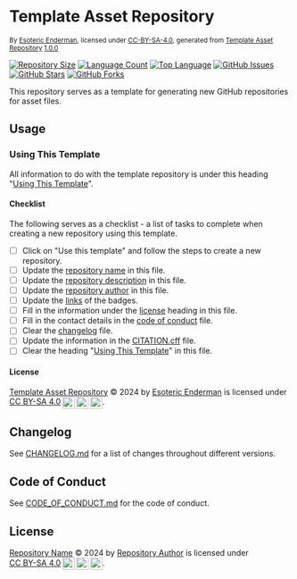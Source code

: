 # Template Asset Repository

<sup>By [Esoteric Enderman](https://enderman.dev), licensed under [CC-BY-SA-4.0](./LICENSE), generated from [Template Asset Repository](https://github.com/EsotericTemplates/template-asset-repository) [1.0.0](https://github.com/EsotericTemplates/template-asset-repository/tree/1.0.0)</sup>

[![Repository Size](https://img.shields.io/github/repo-size/EsotericTemplates/template-asset-repository)](https://github.com/EsotericTemplates/template-asset-repository) [![Language Count](https://img.shields.io/github/languages/count/EsotericTemplates/template-asset-repository)](https://github.com/EsotericTemplates/template-asset-repository) [![Top Language](https://img.shields.io/github/languages/top/EsotericTemplates/template-asset-repository?label=top%20language)](https://github.com/EsotericTemplates/template-asset-repository) [![GitHub Issues](https://img.shields.io/github/issues/EsotericTemplates/template-asset-repository)](https://github.com/EsotericTemplates/template-asset-repository/issues) [![GitHub Stars](https://img.shields.io/github/stars/EsotericTemplates/template-asset-repository)](https://github.com/EsotericTemplates/template-asset-repository/stargazers) [![GitHub Forks](https://img.shields.io/github/forks/EsotericTemplates/template-asset-repository)](https://github.com/EsotericTemplates/template-asset-repository/forks)

This repository serves as a template for generating new GitHub repositories for asset files.

## Usage

### Using This Template

All information to do with the template repository is under this heading "[Using This Template](#using-this-template)".

#### Checklist

The following serves as a checklist - a list of tasks to complete when creating a new repository using this template.

- [ ] Click on "Use this template" and follow the steps to create a new repository.
- [ ] Update the [repository name](#template-repository) in this file.
- [ ] Update the [repository description](#template-repository) in this file.
- [ ] Update the [repository author](#template-repository) in this file.
- [ ] Update the [links](#template-repository) of the badges.
- [ ] Fill in the information under the [license](#license) heading in this file.
- [ ] Fill in the contact details in the [code of conduct](./CODE_OF_CONDUCT.md) file.
- [ ] Clear the [changelog](./CHANGELOG.md) file.
- [ ] Update the information in the [CITATION.cff](./CITATION.cff) file.
- [ ] Clear the heading "[Using This Template](#using-this-template)" in this file.

#### License

<p xmlns:cc="http://creativecommons.org/ns#" xmlns:dct="http://purl.org/dc/terms/">
  <a property="dct:title" rel="cc:attributionURL" href="https://github.com/EsotericTemplates/template-asset-repository">Template Asset Repository</a> &copy; 2024 by <a rel="cc:attributionURL dct:creator" property="cc:attributionName" href="https://enderman.dev">Esoteric Enderman</a> is licensed under <a href="./LICENSE" target="_blank" rel="license noopener noreferrer" style="display: inline-block">CC BY-SA 4.0</a><a href="https://creativecommons.org/"><img style="height: 22px !important; margin-left: 3px; vertical-align: middle" src="https://mirrors.creativecommons.org/presskit/icons/cc.svg?ref=chooser-v1" alt="Creative Commons Icon" /></a><a href="https://creativecommons.org/licenses/by-sa/4.0/deed.en"><img style="height: 22px !important; margin-left: 3px; vertical-align: middle" src="https://mirrors.creativecommons.org/presskit/icons/by.svg?ref=chooser-v1" alt="Creative Commons Attribution Icon" /></a><a href="https://creativecommons.org/licenses/by-sa/4.0/deed.en"><img style="height: 22px !important; margin-left: 3px; vertical-align: middle" src="https://mirrors.creativecommons.org/presskit/icons/sa.svg?ref=chooser-v1" alt="Creative Commons ShareAlike Icon" /></a>.
</p>

## Changelog

See [CHANGELOG.md](./CHANGELOG.md) for a list of changes throughout different versions.

## Code of Conduct

See [CODE_OF_CONDUCT.md](./CODE_OF_CONDUCT.md) for the code of conduct.

## License

<p xmlns:cc="http://creativecommons.org/ns#" xmlns:dct="http://purl.org/dc/terms/">
  <a property="dct:title" rel="cc:attributionURL" href="https://github.com/repository-owner-name/repository-name">Repository Name</a> &copy; 2024 by <a rel="cc:attributionURL dct:creator" property="cc:attributionName" href="https://repository-author.xyz">Repository Author</a> is licensed under <a href="./LICENSE" target="_blank" rel="license noopener noreferrer" style="display: inline-block">CC BY-SA 4.0</a><a href="https://creativecommons.org/"><img style="height: 22px !important; margin-left: 3px; vertical-align: middle" src="https://mirrors.creativecommons.org/presskit/icons/cc.svg?ref=chooser-v1" alt="Creative Commons Icon" /><a href="https://creativecommons.org/licenses/by-sa/4.0/deed.en"><img style="height: 22px !important; margin-left: 3px; vertical-align: middle" src="https://mirrors.creativecommons.org/presskit/icons/by.svg?ref=chooser-v1" alt="Creative Commons Attribution Icon" /></a><a href="https://creativecommons.org/licenses/by-sa/4.0/deed.en"><img style="height: 22px !important; margin-left: 3px; vertical-align: middle" src="https://mirrors.creativecommons.org/presskit/icons/sa.svg?ref=chooser-v1" alt="Creative Commons ShareAlike Icon" /></a>.
</p>
